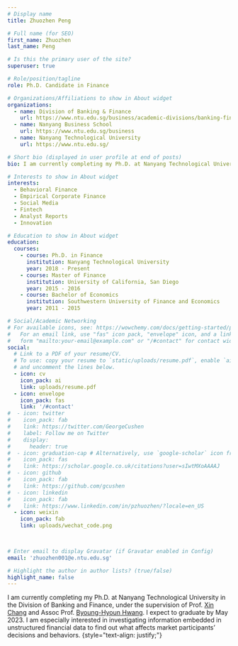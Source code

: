 ```yaml
---
# Display name
title: Zhuozhen Peng

# Full name (for SEO)
first_name: Zhuozhen
last_name: Peng

# Is this the primary user of the site?
superuser: true

# Role/position/tagline
role: Ph.D. Candidate in Finance

# Organizations/Affiliations to show in About widget
organizations:
  - name: Division of Banking & Finance
    url: https://www.ntu.edu.sg/business/academic-divisions/banking-finance
  - name: Nanyang Business School
    url: https://www.ntu.edu.sg/business
  - name: Nanyang Technological University
    url: https://www.ntu.edu.sg/

# Short bio (displayed in user profile at end of posts)
bio: I am currently completing my Ph.D. at Nanyang Technological University in the Division of Banking and Finance.

# Interests to show in About widget
interests:
  - Behavioral Finance
  - Empirical Corporate Finance
  - Social Media
  - Fintech
  - Analyst Reports
  - Innovation

# Education to show in About widget
education:
  courses:
    - course: Ph.D. in Finance
      institution: Nanyang Technological University
      year: 2018 - Present
    - course: Master of Finance
      institution: University of California, San Diego
      year: 2015 - 2016
    - course: Bachelor of Economics
      institution: Southwestern University of Finance and Economics
      year: 2011 - 2015

# Social/Academic Networking
# For available icons, see: https://wowchemy.com/docs/getting-started/page-builder/#icons
#   For an email link, use "fas" icon pack, "envelope" icon, and a link in the
#   form "mailto:your-email@example.com" or "/#contact" for contact widget.
social:
  # Link to a PDF of your resume/CV.
  # To use: copy your resume to `static/uploads/resume.pdf`, enable `ai` icons in `params.yaml`,
  # and uncomment the lines below.
  - icon: cv
    icon_pack: ai
    link: uploads/resume.pdf
  - icon: envelope
    icon_pack: fas
    link: '/#contact'
#  - icon: twitter
#    icon_pack: fab
#    link: https://twitter.com/GeorgeCushen
#    label: Follow me on Twitter
#    display:
#      header: true 
#  - icon: graduation-cap # Alternatively, use `google-scholar` icon from `ai` icon pack
#    icon_pack: fas
#    link: https://scholar.google.co.uk/citations?user=sIwtMXoAAAAJ
#  - icon: github
#    icon_pack: fab
#    link: https://github.com/gcushen
#  - icon: linkedin
#    icon_pack: fab
#    link: https://www.linkedin.com/in/pzhuozhen/?locale=en_US
  - icon: weixin
    icon_pack: fab
    link: uploads/wechat_code.png

  

# Enter email to display Gravatar (if Gravatar enabled in Config)
email: 'zhuozhen001@e.ntu.edu.sg'

# Highlight the author in author lists? (true/false)
highlight_name: false
---
```


I am currently completing my Ph.D. at Nanyang Technological University in the Division of Banking and Finance, under the supervision of Prof. [Xin Chang](https://personal.ntu.edu.sg/changxin/) and Assoc Prof. [Byoung-Hyoun Hwang](https://www.bhwang.com/). I expect to graduate by May 2023. I am especially interested in investigating information embedded in unstructured financial data to find out what affects market participants’ decisions and behaviors.
{style="text-align: justify;"}
